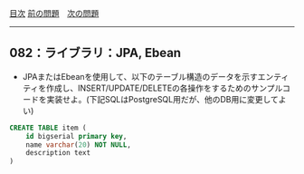 [目次](../toc.md)
[前の問題](../081/README.md)　[次の問題](../083/README.md)


***
## 082：ライブラリ：JPA, Ebean
* JPAまたはEbeanを使用して、以下のテーブル構造のデータを示すエンティティを作成し、INSERT/UPDATE/DELETEの各操作をするためのサンプルコードを実装せよ。(下記SQLはPostgreSQL用だが、他のDB用に変更してよい)

```sql
CREATE TABLE item (
    id bigserial primary key,
    name varchar(20) NOT NULL,
    description text
)
```

